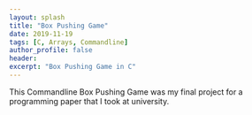 ```yaml
---
layout: splash
title: "Box Pushing Game"
date: 2019-11-19
tags: [C, Arrays, Commandline]
author_profile: false
header:
excerpt: "Box Pushing Game in C"
---
```

This Commandline Box Pushing Game was my final project for a programming paper that
I took at university.
